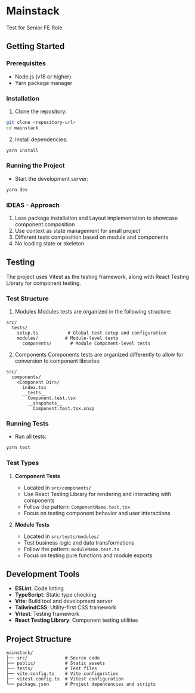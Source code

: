 # Mainstack

Test for Senior FE Role

## Getting Started

### Prerequisites

- Node.js (v18 or higher)
- Yarn package manager

### Installation

1. Clone the repository:
```bash
git clone <repository-url>
cd mainstack
```

2. Install dependencies:
```bash
yarn install
```

### Running the Project

- Start the development server:
```bash
yarn dev
```

### IDEAS - Approach
1. Less package installation and Layout implementation to showcase component composition
2. Use context as state management for small project
3. Different tests composition based on module and components
4. No loading state or skeleton

## Testing

The project uses Vitest as the testing framework, along with React Testing Library for component testing.

### Test Structure
1. Modules
Modules tests are organized in the following structure:
```
src/
  tests/
    setup.ts           # Global test setup and configuration
    modules/          # Module-level tests
      components/       # Module Component-level tests
```
2. Components
  Components tests are organized differently to allow for conversion to component libraries:

```
src/
  components/
    <Component Dir>/
      index.tsx
      __tests__
        Component.test.tsx
        __snapshots__
          Component.test.tsx.snap
```
### Running Tests

- Run all tests:
```bash
yarn test
```


### Test Types

1. **Component Tests**
   - Located in `src/components/`
   - Use React Testing Library for rendering and interacting with components
   - Follow the pattern: `ComponentName.test.tsx`
   - Focus on testing component behavior and user interactions

2. **Module Tests**
   - Located in `src/tests/modules/`
   - Test business logic and data transformations
   - Follow the pattern: `moduleName.test.ts`
   - Focus on testing pure functions and module exports


## Development Tools

- **ESLint**: Code linting
- **TypeScript**: Static type checking
- **Vite**: Build tool and development server
- **TailwindCSS**: Utility-first CSS framework
- **Vitest**: Testing framework
- **React Testing Library**: Component testing utilities

## Project Structure

```
mainstack/
├── src/              # Source code
├── public/           # Static assets
├── tests/            # Test files
├── vite.config.ts    # Vite configuration
├── vitest.config.ts  # Vitest configuration
└── package.json      # Project dependencies and scripts
```
